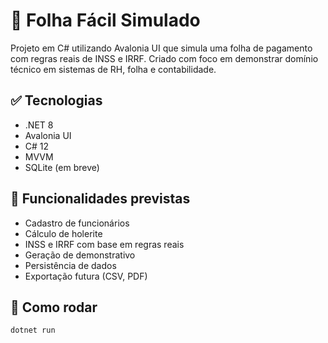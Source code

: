 # 🧾 Folha Fácil Simulado

Projeto em C# utilizando Avalonia UI que simula uma folha de pagamento com regras reais de INSS e IRRF. Criado com foco em demonstrar domínio técnico em sistemas de RH, folha e contabilidade.

## ✅ Tecnologias

- .NET 8
- Avalonia UI
- C# 12
- MVVM
- SQLite (em breve)

## 🚀 Funcionalidades previstas

- Cadastro de funcionários
- Cálculo de holerite
- INSS e IRRF com base em regras reais
- Geração de demonstrativo
- Persistência de dados
- Exportação futura (CSV, PDF)

## 🔧 Como rodar

```bash
dotnet run
